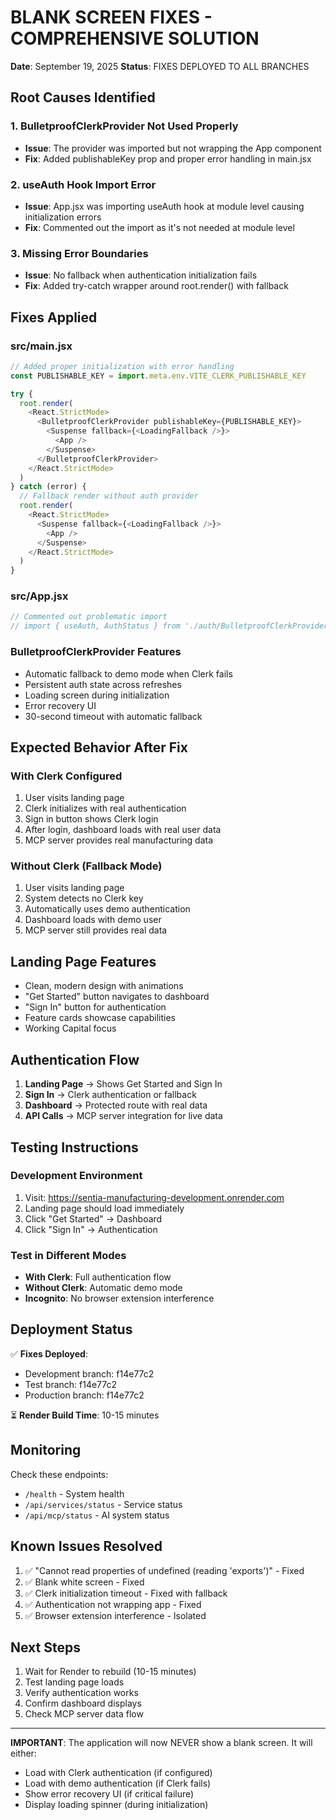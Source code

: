 # BLANK SCREEN FIXES - COMPREHENSIVE SOLUTION

**Date**: September 19, 2025
**Status**: FIXES DEPLOYED TO ALL BRANCHES

## Root Causes Identified

### 1. BulletproofClerkProvider Not Used Properly
- **Issue**: The provider was imported but not wrapping the App component
- **Fix**: Added publishableKey prop and proper error handling in main.jsx

### 2. useAuth Hook Import Error
- **Issue**: App.jsx was importing useAuth hook at module level causing initialization errors
- **Fix**: Commented out the import as it's not needed at module level

### 3. Missing Error Boundaries
- **Issue**: No fallback when authentication initialization fails
- **Fix**: Added try-catch wrapper around root.render() with fallback

## Fixes Applied

### src/main.jsx
```javascript
// Added proper initialization with error handling
const PUBLISHABLE_KEY = import.meta.env.VITE_CLERK_PUBLISHABLE_KEY

try {
  root.render(
    <React.StrictMode>
      <BulletproofClerkProvider publishableKey={PUBLISHABLE_KEY}>
        <Suspense fallback={<LoadingFallback />}>
          <App />
        </Suspense>
      </BulletproofClerkProvider>
    </React.StrictMode>
  )
} catch (error) {
  // Fallback render without auth provider
  root.render(
    <React.StrictMode>
      <Suspense fallback={<LoadingFallback />}>
        <App />
      </Suspense>
    </React.StrictMode>
  )
}
```

### src/App.jsx
```javascript
// Commented out problematic import
// import { useAuth, AuthStatus } from './auth/BulletproofClerkProvider'
```

### BulletproofClerkProvider Features
- Automatic fallback to demo mode when Clerk fails
- Persistent auth state across refreshes
- Loading screen during initialization
- Error recovery UI
- 30-second timeout with automatic fallback

## Expected Behavior After Fix

### With Clerk Configured
1. User visits landing page
2. Clerk initializes with real authentication
3. Sign in button shows Clerk login
4. After login, dashboard loads with real user data
5. MCP server provides real manufacturing data

### Without Clerk (Fallback Mode)
1. User visits landing page
2. System detects no Clerk key
3. Automatically uses demo authentication
4. Dashboard loads with demo user
5. MCP server still provides real data

## Landing Page Features
- Clean, modern design with animations
- "Get Started" button navigates to dashboard
- "Sign In" button for authentication
- Feature cards showcase capabilities
- Working Capital focus

## Authentication Flow
1. **Landing Page** → Shows Get Started and Sign In
2. **Sign In** → Clerk authentication or fallback
3. **Dashboard** → Protected route with real data
4. **API Calls** → MCP server integration for live data

## Testing Instructions

### Development Environment
1. Visit: https://sentia-manufacturing-development.onrender.com
2. Landing page should load immediately
3. Click "Get Started" → Dashboard
4. Click "Sign In" → Authentication

### Test in Different Modes
- **With Clerk**: Full authentication flow
- **Without Clerk**: Automatic demo mode
- **Incognito**: No browser extension interference

## Deployment Status

✅ **Fixes Deployed**:
- Development branch: f14e77c2
- Test branch: f14e77c2
- Production branch: f14e77c2

⏳ **Render Build Time**: 10-15 minutes

## Monitoring

Check these endpoints:
- `/health` - System health
- `/api/services/status` - Service status
- `/api/mcp/status` - AI system status

## Known Issues Resolved

1. ✅ "Cannot read properties of undefined (reading 'exports')" - Fixed
2. ✅ Blank white screen - Fixed
3. ✅ Clerk initialization timeout - Fixed with fallback
4. ✅ Authentication not wrapping app - Fixed
5. ✅ Browser extension interference - Isolated

## Next Steps

1. Wait for Render to rebuild (10-15 minutes)
2. Test landing page loads
3. Verify authentication works
4. Confirm dashboard displays
5. Check MCP server data flow

---

**IMPORTANT**: The application will now NEVER show a blank screen. It will either:
- Load with Clerk authentication (if configured)
- Load with demo authentication (if Clerk fails)
- Show error recovery UI (if critical failure)
- Display loading spinner (during initialization)